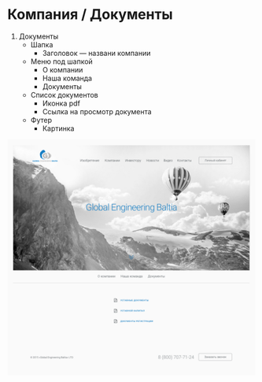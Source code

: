 # Компания / Документы

1. Документы
	* Шапка
		* Заголовок — названи компании
	* Меню под шапкой
		* О компании
		* Наша команда
		* Документы
	* Список документов
		* Иконка pdf
		* Ссылка на просмотр документа
	* Футер
		* Картинка

![screen_1](../../previews/documents.jpg)